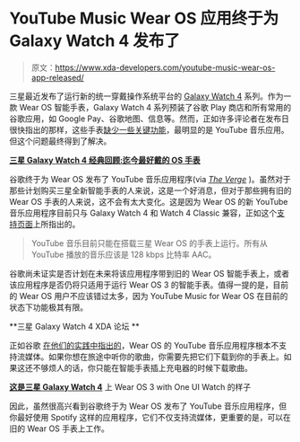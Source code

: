 # YouTube Music Wear OS 应用终于为 Galaxy Watch 4 发布了

> 原文：<https://www.xda-developers.com/youtube-music-wear-os-app-released/>

三星最近发布了运行新的统一穿戴操作系统平台的 [Galaxy Watch 4](https://www.xda-developers.com/samsung-galaxy-watch-4/) 系列。作为一款 Wear OS 智能手表，Galaxy Watch 4 系列预装了谷歌 Play 商店和所有常用的谷歌应用，如 Google Pay、谷歌地图、信息等。然而，正如许多评论者在发布日很快指出的那样，这些手表[缺少一些关键功能](https://www.xda-developers.com/galaxy-watch-4-doesnt-have-youtube-music-or-google-assistant-yet/)，最明显的是 YouTube 音乐应用。但这个问题最终得到了解决。

**[三星 Galaxy Watch 4 经典回顾:迄今最好戴的 OS 手表](https://www.xda-developers.com/samsung-galaxy-watch-4-classic-review/)**

谷歌终于为 Wear OS 发布了 YouTube 音乐应用程序(via *[The Verge](https://www.theverge.com/2021/8/25/22642047/google-youtube-music-wear-os-3-app-samsung-galaxy-watch-4-classic)* )。虽然对于那些计划购买三星全新智能手表的人来说，这是一个好消息，但对于那些拥有旧的 Wear OS 手表的人来说，这不会有太大变化。这是因为 Wear OS 的新 YouTube 音乐应用程序目前只与 Galaxy Watch 4 和 Watch 4 Classic 兼容，正如这个[支持页面](https://support.google.com/youtubemusic/answer/9231765#zippy=%2Csmartwatches)上所指出的。

> YouTube 音乐目前只能在搭载三星 Wear OS 的手表上运行。所有从 YouTube 播放的音乐应该是 128 kbps 比特率 AAC。

谷歌尚未证实是否计划在未来将该应用程序带到旧的 Wear OS 智能手表上，或者该应用程序是否仍将只适用于运行 Wear OS 3 的智能手表。值得一提的是，目前的 Wear OS 用户不应该错过太多，因为 YouTube Music for Wear OS 在目前的状态下功能极其有限。

**三星 Galaxy Watch 4 XDA 论坛 **

正如谷歌 [在他们的实践中指出的](https://9to5google.com/2021/08/25/youtube-music-for-wear-os-hands-on/)，Wear OS 的 YouTube 音乐应用程序根本不支持流媒体。如果你想在旅途中听你的歌曲，你需要先把它们下载到你的手表上。如果这还不够烦人的话，你只能在智能手表插上充电器的时候下载歌曲。

**[这是三星 Galaxy Watch 4](https://www.xda-developers.com/wear-os-3-galaxy-watch-4-oneui-watch-review/)** 上 Wear OS 3 with One UI Watch 的样子

因此，虽然很高兴看到谷歌终于为 Wear OS 发布了 YouTube 音乐应用程序，但你最好使用 Spotify 这样的应用程序，它们不仅支持流媒体，更重要的是，可以在旧的 Wear OS 手表上工作。